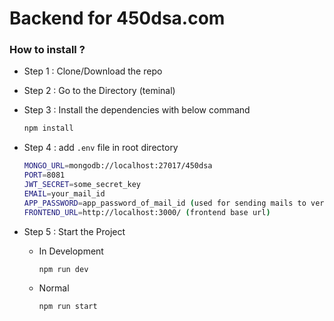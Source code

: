 # Backend for 450dsa.com

### How to install ?

- Step 1 : Clone/Download the repo

- Step 2 : Go to the Directory (teminal)

- Step 3 : Install the dependencies with below command

  ```bash
  npm install
  ```

- Step 4 : add `.env` file in root directory

  ```bash
  MONGO_URL=mongodb://localhost:27017/450dsa
  PORT=8081
  JWT_SECRET=some_secret_key
  EMAIL=your_mail_id
  APP_PASSWORD=app_password_of_mail_id (used for sending mails to verify user)
  FRONTEND_URL=http://localhost:3000/ (frontend base url)
  ```

- Step 5 : Start the Project

  - In Development

    ```bash
    npm run dev
    ```

  - Normal

    ```bash
    npm run start
    ```
